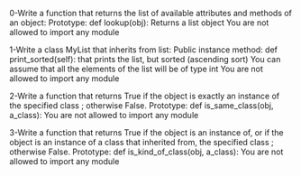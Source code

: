 0-Write a function that returns the list of available attributes and methods of an object:
    Prototype: def lookup(obj):
    Returns a list object
    You are not allowed to import any module


1-Write a class MyList that inherits from list:
    Public instance method: def print_sorted(self): that prints the list, but sorted (ascending sort)
    You can assume that all the elements of the list will be of type int
    You are not allowed to import any module

2-Write a function that returns True if the object is exactly an instance of the specified class ; otherwise False.
    Prototype: def is_same_class(obj, a_class):
    You are not allowed to import any module


3-Write a function that returns True if the object is an instance of, or if the object is an instance of a class that inherited from, the specified class ; otherwise False.
    Prototype: def is_kind_of_class(obj, a_class):
    You are not allowed to import any module

